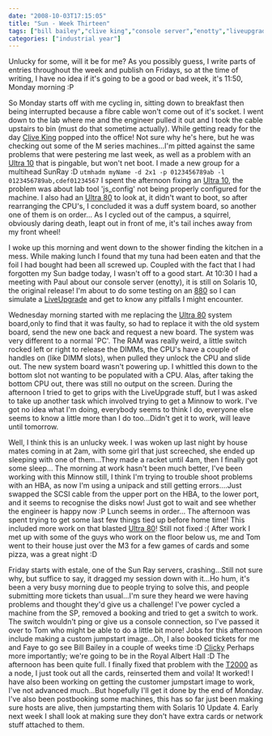 ```yaml
---
date: "2008-10-03T17:15:05"
title: "Sun - Week Thirteen"
tags: ["bill bailey","clive king","console server","enotty","liveupgrade","multihead","royal albert hall","solaris","sunray","ultra 80"]
categories: ["industrial year"]
---
```


Unlucky for some, will it be for me? As you possibly guess, I write parts of entries throughout the week and publish on Fridays, so at the time of writing, I have no idea if it's going to be a good or bad week, it's 11:50, Monday morning :P
<!--more-->
So Monday starts off with me cycling in, sitting down to breakfast then being interrupted because a fibre cable won't come out of it's socket. I went down to the lab where me and the engineer pulled it out and I took the cable upstairs to bin (must do that sometime actually). While getting ready for the day [Clive King][1] popped into the office! Not sure why he's here, but he was checking out some of the M series machines...I'm pitted against the same problems that were pestering me last week, as well as a problem with an [Ultra 10][2] that is pingable, but won't net boot. I made a new group for a multihead SunRay :D
`utmhadm myName -d 2x1 -p 0123456789ab -l 0123456789ab,cdef01234567`
I spent the afternoon fixing an [Ultra 10][3], the problem was about lab tool 'js\_config' not being properly configured for the machine. I also had an [Ultra 80][4] to look at, it didn't want to boot, so after rearranging the CPU's, I concluded it was a duff system board, so another one of them is on order...
As I cycled out of the campus, a squirrel, obviously daring death, leapt out in front of me, it's tail inches away from my front wheel!

I woke up this morning and went down to the shower finding the kitchen in a mess. While making lunch I found that my tuna had been eaten and that the foil I had bought had been all screwed up. Coupled with the fact that I had forgotten my Sun badge today, I wasn't off to a good start.
At 10:30 I had a meeting with Paul about our console server (enotty), it is still on Solaris 10, the original release! I'm about to do some testing on an [880][5] so I can simulate a [LiveUpgrade][6] and get to know any pitfalls I might encounter.

Wednesday morning started with me replacing the [Ultra 80][7] system board,only to find that it was faulty, so had to replace it with the old system board, send the new one back and request a new board. The system was very different to a normal 'PC'. The RAM was really weird, a little switch rocked left or right to release the DIMMs, the CPU's have a couple of handles on (like DIMM slots), when pulled they unlock the CPU and slide out. The new system board wasn't powering up. I whittled this down to the bottom slot not wanting to be populated with a CPU. Alas, after taking the bottom CPU out, there was still no output on the screen.
During the afternoon I tried to get to grips with the LiveUpgrade stuff, but I was asked to take up another task which involved trying to get a Minnow to work. I've got no idea what I'm doing, everybody seems to think I do, everyone else seems to know a little more than I do too...Didn't get it to work, will leave until tomorrow.

Well, I think this is an unlucky week. I was woken up last night by house mates coming in at 2am, with some girl that just screeched, she ended up sleeping with one of them...They made a racket until 4am, then I finally got some sleep...
The morning at work hasn't been much better, I've been working with this Minnow still, I think I'm trying to trouble shoot problems with an HBA, as now I'm using a unipack and still getting errors....Just swapped the SCSI cable from the upper port on the HBA, to the lower port, and it seems to recognise the disks now! Just got to wait and see whether the engineer is happy now :P Lunch seems in order...
The afternoon was spent trying to get some last few things tied up before home time! This included more work on that blasted [Ultra 80][8]! Still not fixed :(
After work I met up with some of the guys who work on the floor below us, me and Tom went to their house just over the M3 for a few games of cards and some pizza, was a great night :D

Friday starts with estale, one of the Sun Ray servers, crashing...Still not sure why, but suffice to say, it dragged my session down with it...Ho hum, it's been a very busy morning due to people trying to solve this, and people submitting more tickets than usual...I'm sure they heard we were having problems and thought they'd give us a challenge! I've power cycled a machine from the SP, removed a booking and tried to get a switch to work. The switch wouldn't ping or give us a console connection, so I've passed it over to Tom who might be able to do a little bit more! Jobs for this afternoon include making a custom jumpstart image...Oh, I also booked tickets for me and Faye to go see Bill Bailey in a couple of weeks time :D [Clicky][9] Perhaps more importantly; we're going to be in the Royal Albert Hall :D
The afternoon has been quite full. I finally fixed that problem with the [T2000][10] as a node, I just took out all the cards, reinserted them and voila! It worked! I have also been working on getting the customer jumpstart image to work, I've not advanced much...But hopefully I'll get it done by the end of Monday. I've also been postbooking some machines, this has so far just been making sure hosts are alive, then jumpstarting them with Solaris 10 Update 4. Early next week I shall look at making sure they don't have extra cards or network stuff attached to them.

  [1]: http://blogs.sun.com/clive/
  [2]: http://sunsolve.sun.com/handbook_pub/validateUser.do?target=Systems/U10/U10
  [3]: http://sunsolve.sun.com/handbook_pub/validateUser.do?target=Systems/U10/U10
  [4]: http://sunsolve.sun.com/handbook_pub/validateUser.do?target=Systems/U80/U80
  [5]: http://www.sun.com/servers/midrange/v880/
  [6]: http://www.sun.com/software/solaris/liveupgrade/
  [7]: http://sunsolve.sun.com/handbook_pub/validateUser.do?target=Systems/U80/U80
  [8]: http://sunsolve.sun.com/handbook_pub/validateUser.do?target=Systems/U80/U80
  [9]: http://tickets.royalalberthall.com/season/production.aspx?id=12967&src=t&monthyear=10-2008
  [10]: http://www.sun.com/servers/coolthreads/t2000/
